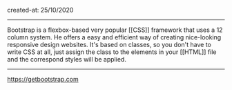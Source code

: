 created-at: 25/10/2020

---

Bootstrap is a flexbox-based very popular [[CSS]] framework that uses a 12 column system. He offers a easy and efficient way of creating nice-looking responsive design websites.
It's based on classes, so you don't have to write CSS at all, just assign the class to the elements in your [[HTML]] file and the correspond styles will be applied.

---
https://getbootstrap.com
